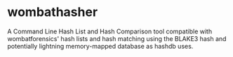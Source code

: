 # wombathasher
A Command Line Hash List and Hash Comparison tool compatible with wombatforensics' hash lists and hash matching using the BLAKE3 hash and potentially lightning memory-mapped database as hashdb uses.

